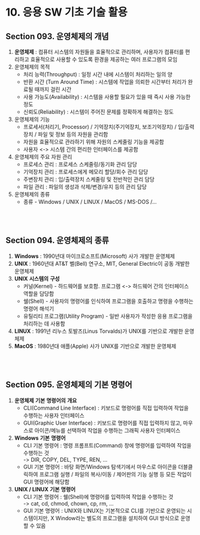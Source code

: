 # 10. 응용 SW 기초 기술 활용

## **Section 093.** **운영체제의** **개념**

1. **운영체제** : 컴퓨터 시스템의 자원들을 효율적으로 관리하며, 사용자가 컴퓨터를 편리하고 효율적으로 사용할 수 있도록 환경을 제공하는 여러 프로그램의 모임
2. 운영체제의 목적
   + 처리 능력(Throughput) : 일정 시간 내에 시스템이 처리하는 일의 양
   + 반환 시간 (Turn Around Time) : 시스템에 작업을 의뢰한 시간부터 처리가 완료될 때까지 걸린 시간
   + 사용 가능도(Availability) : 시스템을 사용할 필요가 있을 때 즉시 사용 가능한 정도
   + 신뢰도(Reliability) : 시스템이 주어진 문제를 정확하게 해결하는 정도
3. 운영체제의 기능
   + 프로세서(처리기, Processor) / 기억장치(주기억장치, 보조기억장치) / 입/출력 장치 / 파일 및 정보 등의 자원을 관리함
   + 자원을 효율적으로 관라하기 위해 자원의 스케줄링 기능을 제공함
   + 사용자 <-> 시스템 간의 편리한 인터페이스를 제공함
4. 운영체제의 주요 자원 관리
   + 프로세스 관리 : 프로세스 스케줄링/동기화 관리 담당
   + 기억장치 관리 : 프로세스에게 메모리 할당/회수 관리 담당
   + 주변장치 관리 : 입/출력장치 스케줄링 및 전반적인 관리 담당
   + 파일 관리 : 파일의 생성과 삭제/변경/유지 등의 관리 담당
5. 운영체제의 종류
   + 종류 - Windows / UNIX / LINUX / MacOS / MS-DOS /…

<br/><br/>

## **Section 094.** **운영체제의** **종류**

1. **Windows** : 1990년대 마이크로소프트(Microsoft) 사가 개발한 운영체제
2. **UNIX** : 1960년대 AT&T 벨(Bell) 연구소, MIT, General Electric이 공동 개발한 운영체제
3. **UNIX** **시스템의** **구성**
   + 커널(Kernel) - 하드웨어를 보호함. 프로그램 <-> 하드웨어 간의 인터페이스 역할을 담당함
   + 쉘(Shell) - 사용자의 명령어를 인식하여 프로그램을 호출하고 명령을 수행하는 명령어 해석기
   + 유틸리티 프로그램(Utility Program) - 일반 사용자가 작성한 응용 프로그램을 처리하는 데 사용함
4. **LINUX** : 1991년 리누스 토발즈(Linus Torvalds)가 UNIX를 기반으로 개발한 운영체제
5. **MacOS** : 1980년대 애플(Apple) 사가 UNIX를 기반으로 개발한 운영체제

<br/><br/>

## **Section 095.** **운영체제의** **기본** **명령어**

1. **운영체제** **기본** **명령어의** **개요**
   + CLI(Command Line Interface) : 키보드로 명령어를 직접 입력하여 작업을 수행하는 사용자 인터페이스
   + GUI(Graphic User Interface) : 키보드로 명령어를 직접 입력하지 않고, 마우스로 아이콘/메뉴를 선택하여 작업을 수행하는 그래픽 사용자 인터페이스
2. **Windows** **기본** **명령어**
   + CLI 기본 명령어 : 명령 프롬프트(Command) 창에 명령어를 입력하여 작업을 수행하는 것<br/>-> DIR, COPY, DEL, TYPE, REN, ...
   + GUI 기본 명령어 : 바탕 화면/Windows 탐색기에서 마우스로 아이콘을 더블클릭하여 프로그램 실행 / 파일의 복사/이동 / 제어판의 기능 실행 등 모든 작업이 GUI 명령어에 해당함
3. **UNIX / LINUX** **기본** **명령어**
   + CLI 기본 명령어 : 쉘(Shell)에 명령어를 입력하여 작업을 수행하는 것<br/>-> cat, cd, chmod, chown, cp, rm, ...
   + GUI 기본 명령어 : UNIX와 LINUX는 기본적으로 CLI를 기반으로 운영되는 시스템이지만, X Window라는 별도의 프로그램을 설치하여 GUI 방식으로 운영할 수 있음

<br/><br/>